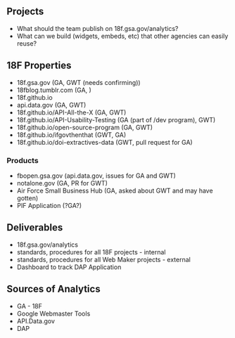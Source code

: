 
## Projects
* What should the team publish on 18f.gsa.gov/analytics?
* What can we build (widgets, embeds, etc) that other agencies can easily reuse?  


## 18F Properties
* 18f.gsa.gov (GA, GWT (needs confirming))
* 18fblog.tumblr.com (GA, )
* 18f.github.io
* api.data.gov (GA, GWT)
* 18f.github.io/API-All-the-X (GA, GWT)
* 18f.github.io/API-Usability-Testing (GA (part of /dev program), GWT)
* 18f.github.io/open-source-program (GA, GWT)
* 18f.github.io/ifgovthenthat (GWT, GA)
* 18f.github.io/doi-extractives-data (GWT, pull request for GA)

### Products
* fbopen.gsa.gov (api.data.gov, issues for GA and GWT)
* notalone.gov (GA, PR for GWT)
* Air Force Small Business Hub (GA, asked about GWT and may have gotten)
* PIF Application (?GA?)


## Deliverables
* 18f.gsa.gov/analytics 
* standards, procedures for all 18F projects - internal 
* standards, procedures for all Web Maker projects - external 
* Dashboard to track DAP Application 

## Sources of Analytics
* GA - 18F
* Google Webmaster Tools 
* API.Data.gov
* DAP
